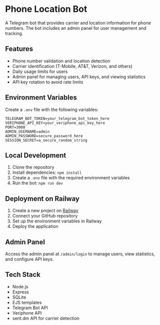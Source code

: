 # Phone Location Bot

A Telegram bot that provides carrier and location information for phone numbers. The bot includes an admin panel for user management and tracking.

## Features

- Phone number validation and location detection
- Carrier identification (T-Mobile, AT&T, Verizon, and others)
- Daily usage limits for users
- Admin panel for managing users, API keys, and viewing statistics
- API key rotation to avoid rate limits

## Environment Variables

Create a `.env` file with the following variables:

```
TELEGRAM_BOT_TOKEN=your_telegram_bot_token_here
VERIPHONE_API_KEY=your_veriphone_api_key_here
PORT=3000
ADMIN_USERNAME=admin
ADMIN_PASSWORD=secure_password_here
SESSION_SECRET=a_secure_random_string
```

## Local Development

1. Clone the repository
2. Install dependencies: `npm install`
3. Create a `.env` file with the required environment variables
4. Run the bot: `npm run dev`

## Deployment on Railway

1. Create a new project on [Railway](https://railway.app/)
2. Connect your GitHub repository
3. Set up the environment variables in Railway
4. Deploy the application

## Admin Panel

Access the admin panel at `/admin/login` to manage users, view statistics, and configure API keys.

## Tech Stack

- Node.js
- Express
- SQLite
- EJS templates
- Telegram Bot API
- Veriphone API
- sent.dm API for carrier detection 